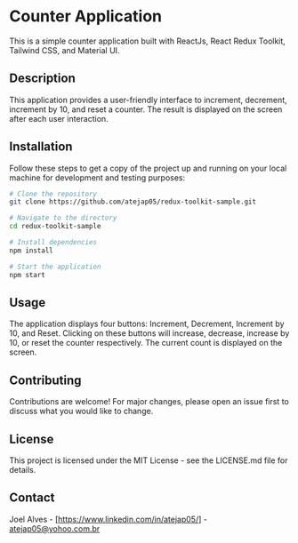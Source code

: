 # Counter Application

This is a simple counter application built with ReactJs, React Redux Toolkit, Tailwind CSS, and Material UI.

## Description

This application provides a user-friendly interface to increment, decrement, increment by 10, and reset a counter. The result is displayed on the screen after each user interaction.

## Installation

Follow these steps to get a copy of the project up and running on your local machine for development and testing purposes:

```bash
# Clone the repository
git clone https://github.com/atejap05/redux-toolkit-sample.git

# Navigate to the directory
cd redux-toolkit-sample

# Install dependencies
npm install

# Start the application
npm start
```

## Usage

The application displays four buttons: Increment, Decrement, Increment by 10, and Reset. Clicking on these buttons will increase, decrease, increase by 10, or reset the counter respectively. The current count is displayed on the screen.

## Contributing

Contributions are welcome! For major changes, please open an issue first to discuss what you would like to change.

## License

This project is licensed under the MIT License - see the LICENSE.md file for details.

## Contact

Joel Alves - [https://www.linkedin.com/in/atejap05/] - atejap05@yohoo.com.br

